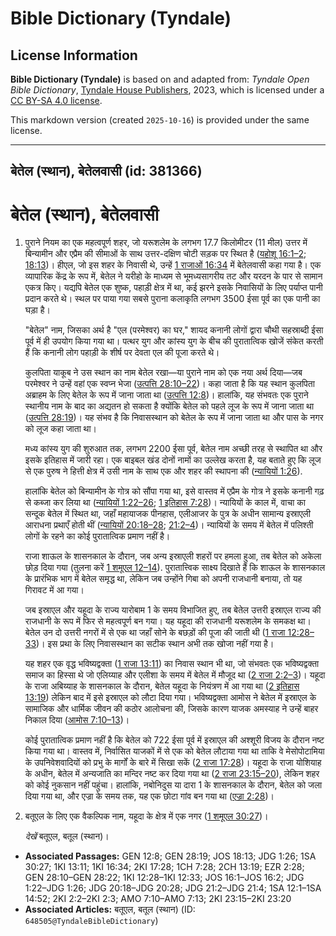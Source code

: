 # Bible Dictionary (Tyndale)

## License Information

**Bible Dictionary (Tyndale)** is based on and adapted from: _Tyndale Open Bible Dictionary_, [Tyndale House Publishers](https://tyndaleopenresources.com/), 2023, which is licensed under a [CC BY-SA 4.0 license](https://creativecommons.org/licenses/by-sa/4.0/legalcode.en).

This markdown version (created `2025-10-16`) is provided under the same license.



--------------------------------

## बेतेल (स्थान), बेतेलवासी (id: 381366)

बेतेल (स्थान), बेतेलवासी
========================

1. पुराने नियम का एक महत्वपूर्ण शहर, जो यरूशलेम के लगभग 17\.7 किलोमीटर (11 मील) उत्तर में बिन्यामीन और एप्रैम की सीमाओं के साथ उत्तर\-दक्षिण चोटी सड़क पर स्थित है ([यहोशू 16:1–2](https://ref.ly/Josh16:1-Josh16:2); [18:13](https://ref.ly/Josh18:13))। हीएल, जो इस शहर के निवासी थे, उन्हें [1 राजाओं 16:34](https://ref.ly/1Kgs16:34) में बेतेलवासी कहा गया है। एक व्यापारिक केंद्र के रूप में, बेतेल ने यरीहो के माध्यम से भूमध्यसागरीय तट और यरदन के पार से सामान एकत्र किए। यद्यपि बेतेल एक शुष्क, पहाड़ी क्षेत्र में था, कई झरने इसके निवासियों के लिए पर्याप्त पानी प्रदान करते थे। स्थल पर पाया गया सबसे पुराना कलाकृति लगभग 3500 ईसा पूर्व का एक पानी का घड़ा है।

    "बेतेल" नाम, जिसका अर्थ है "एल (परमेश्वर) का घर," शायद कनानी लोगों द्वारा चौथी सहस्राब्दी ईसा पूर्व में ही उपयोग किया गया था। पत्थर युग और कांस्य युग के बीच की पुरातात्विक खोजें संकेत करती हैं कि कनानी लोग पहाड़ी के शीर्ष पर देवता एल की पूजा करते थे।

    कुलपिता याकूब ने उस स्थान का नाम बेतेल रखा—या पुराने नाम को एक नया अर्थ दिया—जब परमेश्वर ने उन्हें वहां एक स्वप्न भेजा ([उत्पत्ति 28:10–22](https://ref.ly/Gen28:10-Gen28:22))। कहा जाता है कि यह स्थान कुलपिता अब्राहम के लिए बेतेल के रूप में जाना जाता था ([उत्पत्ति 12:8](https://ref.ly/Gen12:8))। हालांकि, यह संभवतः एक पुराने स्थानीय नाम के बाद का अद्यतन हो सकता है क्योंकि बेतेल को पहले लूज के रूप में जाना जाता था ([उत्पत्ति 28:19](https://ref.ly/Gen28:19))। यह संभव है कि निवासस्थान को बेतेल के रूप में जाना जाता था और पास के नगर को लूज कहा जाता था।

    मध्य कांस्य युग की शुरुआत तक, लगभग 2200 ईसा पूर्व, बेतेल नाम अच्छी तरह से स्थापित था और इसके इतिहास में जारी रहा। एक बाइबल खंड दोनों नामों का उल्लेख करता है, यह बताते हुए कि लूज से एक पुरुष ने हित्ती क्षेत्र में उसी नाम के साथ एक और शहर की स्थापना की ([न्यायियों 1:26](https://ref.ly/Judg1:26)).

    हालांकि बेतेल को बिन्यामीन के गोत्र को सौंपा गया था, इसे वास्तव में एप्रैम के गोत्र ने इसके कनानी गढ़ से कब्जा कर लिया था ([न्यायियों 1:22–26](https://ref.ly/Judg1:22-Judg1:26); [1 इतिहास 7:28](https://ref.ly/1Chr7:28))। न्यायियों के काल में, वाचा का सन्दूक बेतेल में स्थित था, जहाँ महायाजक पीनहास, एलीआजर के पुत्र के अधीन सामान्य इस्राएली आराधना प्रथाएँ होती थीं ([न्यायियों 20:18–28](https://ref.ly/Judg20:18-Judg20:28); [21:2–4](https://ref.ly/Judg21:2-Judg21:4))। न्यायियों के समय में बेतेल में पलिश्ती लोगों के रहने का कोई पुरातात्विक प्रमाण नहीं है।

    राजा शाऊल के शासनकाल के दौरान, जब अन्य इस्राएली शहरों पर हमला हुआ, तब बेतेल को अकेला छोड़ दिया गया (तुलना करें [1 शमूएल 12–14](https://ref.ly/1Sam12:1-1Sam14:52)). पुरातात्त्विक साक्ष्य दिखाते हैं कि शाऊल के शासनकाल के प्रारंभिक भाग में बेतेल समृद्ध था, लेकिन जब उन्होंने गिबा को अपनी राजधानी बनाया, तो यह गिरावट में आ गया।

    जब इस्राएल और यहूदा के राज्य यारोबाम 1 के समय विभाजित हुए, तब बेतेल उत्तरी इस्राएल राज्य की राजधानी के रूप में फिर से महत्वपूर्ण बन गया। यह यहूदा की राजधानी यरूशलेम के समकक्ष था। बेतेल उन दो उत्तरी नगरों में से एक था जहाँ सोने के बछड़ों की पूजा की जाती थी ([1 राजा 12:28–33](https://ref.ly/1Kgs12:28-1Kgs12:33))। इस प्रथा के लिए निवासस्थान का सटीक स्थान अभी तक खोजा नहीं गया है।

    यह शहर एक वृद्ध भविष्यद्वक्ता ([1 राजा 13:11](https://ref.ly/1Kgs13:11)) का निवास स्थान भी था, जो संभवतः एक भविष्यद्वक्ता समाज का हिस्सा थे जो एलिय्याह और एलीशा के समय में बेतेल में मौजूद था ([2 राजा 2:2–3](https://ref.ly/2Kgs2:2-2Kgs2:3))। यहूदा के राजा अबिय्याह के शासनकाल के दौरान, बेतेल यहूदा के नियंत्रण में आ गया था ([2 इतिहास 13:19](https://ref.ly/2Chr13:19)) लेकिन बाद में इसे इस्राएल को लौटा दिया गया। भविष्यद्वक्ता आमोस ने बेतेल में इस्राएल के सामाजिक और धार्मिक जीवन की कठोर आलोचना की, जिसके कारण याजक अमस्याह ने उन्हें बाहर निकाल दिया ([आमोस 7:10–13](https://ref.ly/Amos7:10-Amos7:13))।

    कोई पुरातात्विक प्रमाण नहीं है कि बेतेल को 722 ईसा पूर्व में इस्राएल की अश्शूरी विजय के दौरान नष्ट किया गया था। वास्तव में, निर्वासित याजकों में से एक को बेतेल लौटाया गया था ताकि वे मेसोपोटामिया के उपनिवेशवादियों को प्रभु के मार्गों के बारे में सिखा सकें ([2 राजा 17:28](https://ref.ly/2Kgs17:28))। यहूदा के राजा योशियाह के अधीन, बेतेल में अन्यजाति का मन्दिर नष्ट कर दिया गया था ([2 राजा 23:15–20](https://ref.ly/2Kgs23:15-2Kgs23:20)), लेकिन शहर को कोई नुकसान नहीं पहुंचा। हालांकि, नबोनिदुस या दारा 1 के शासनकाल के दौरान, बेतेल को जला दिया गया था, और एज्रा के समय तक, यह एक छोटा गांव बन गया था ([एज्रा 2:28](https://ref.ly/Ezra2:28))।

2. बतूएल के लिए एक वैकल्पिक नाम, यहूदा के क्षेत्र में एक नगर ([1 शमूएल 30:27](https://ref.ly/1Sam30:27))।

    *देखें* बतूएल, बतूल (स्थान)।

* **Associated Passages:** GEN 12:8; GEN 28:19; JOS 18:13; JDG 1:26; 1SA 30:27; 1KI 13:11; 1KI 16:34; 2KI 17:28; 1CH 7:28; 2CH 13:19; EZR 2:28; GEN 28:10–GEN 28:22; 1KI 12:28–1KI 12:33; JOS 16:1–JOS 16:2; JDG 1:22–JDG 1:26; JDG 20:18–JDG 20:28; JDG 21:2–JDG 21:4; 1SA 12:1–1SA 14:52; 2KI 2:2–2KI 2:3; AMO 7:10–AMO 7:13; 2KI 23:15–2KI 23:20
* **Associated Articles:** बतूएल, बतूल (स्थान) (ID: `648505@TyndaleBibleDictionary`)

